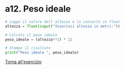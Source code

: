 # a12. Peso ideale
```python
# Leggo il valore dell'altezza e lo converto in float
altezza = float(input("Inserisci altezza in metri:"))

# Calcolo il peso ideale
peso_ideale = (altezza**2) * 22

# Stampo il risultato
print("Peso ideale ", peso_ideale)

```
[Torna all'esercizio](1-input-output#a12-peso-ideale)